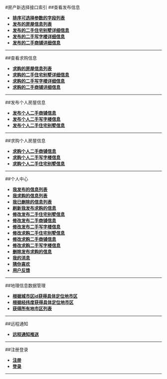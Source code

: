 #房产新选择接口索引
##查看发布信息
* [**排序可选择参数的字段列表**](查看发布信息/排序可选择参数的字段列表.md)
* [**发布的房屋信息列表**](查看发布信息/发布的房屋信息列表.md)
* [**发布的二手住宅别墅详细信息**](查看发布信息/发布的二手住宅别墅详细信息.md)
* [**发布的二手写字楼详细信息**](查看发布信息/发布的二手写字楼详细信息.md)
* [**发布的二手商铺详细信息**](查看发布信息/发布的二手商铺详细信息.md)

******

##查看求购信息
* [**求购的房屋信息列表**](查看求购信息/求购的房屋信息列表.md)
* [**求购的二手住宅别墅详细信息**](查看求购信息/求购的二手住宅别墅详细信息.md)
* [**求购的二手写字楼详细信息**](查看求购信息/求购的二手写字楼详细信息.md)
* [**求购的二手商铺详细信息**](查看求购信息/求购的二手商铺详细信息.md)
******

##发布个人房屋信息
* [**发布个人二手商铺信息**](发布个人房屋信息/发布个人二手商铺信息.md)
* [**发布个人二手写字楼信息**](发布个人房屋信息/发布个人二手写字楼信息.md)
* [**发布个人二手住宅别墅信息**](发布个人房屋信息/发布个人二手住宅别墅信息.md)

******

##求购个人房屋信息
* [**求购个人二手商铺信息**](求购个人房屋信息/求购个人二手商铺信息.md)
* [**求购个人二手写字楼信息**](求购个人房屋信息/求购个人二手写字楼信息.md)
* [**求购个人二手住宅别墅信息**](求购个人房屋信息/求购个人二手住宅别墅信息.md)
******

##个人中心
* [**我发布的信息列表**](个人中心/我发布的信息列表.md)
* [**我求购的信息列表**](个人中心/我求购的信息列表.md)
* [**我已删除的信息列表**](个人中心/我已删除的信息列表.md)
* [**刷新我发布求购的信息**](个人中心/刷新我发布求购的信息.md)
* [**修改发布二手住宅别墅信息**](个人中心/修改发布二手住宅别墅信息.md)
* [**修改发布二手商铺信息**](个人中心/修改发布二手商铺信息.md)
* [**修改发布二手写字楼信息**](个人中心/修改发布二手写字楼信息.md)
* [**修改求购二手住宅别墅信息**](个人中心/修改求购二手住宅别墅信息.md)
* [**修改求购二手商铺信息**](个人中心/修改求购二手商铺信息.md)
* [**修改求购二手写字楼信息**](个人中心/修改求购二手写字楼信息.md)
* [**删除发布求购的信息**](个人中心/删除发布求购的信息.md)
* [**我的消息**](个人中心/我的消息.md)
* [**猜你喜欢**](个人中心/猜你喜欢.md)
* [**用户反馈**](个人中心/用户反馈.md)
******

##地理信息数据管理
* [**根据城市区id获得具体定位地市区**](地理信息数据管理/根据城市区id获得具体定位地市区.md)
* [**根据经纬度获得具体定位地市区**](地理信息数据管理/根据经纬度获得具体定位地市区.md)
* [**获得所有地市区列表**](地理信息数据管理/获得所有地市区列表.md)
******

##远程通知
* [**远程通知推送**](远程通知/远程通知推送.md)

******

##注册登录
* [**注册**](注册登录/注册.md)
* [**登录**](注册登录/登录.md)
******
